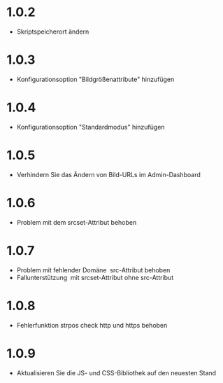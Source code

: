 # 1.0.2
- Skriptspeicherort ändern
# 1.0.3
- Konfigurationsoption "Bildgrößenattribute" hinzufügen
# 1.0.4
- Konfigurationsoption "Standardmodus" hinzufügen
# 1.0.5
- Verhindern Sie das Ändern von Bild-URLs im Admin-Dashboard
# 1.0.6
- Problem mit dem srcset-Attribut behoben
# 1.0.7
- Problem mit fehlender Domäne <img> src-Attribut behoben
- Fallunterstützung <img> mit srcset-Attribut ohne src-Attribut
# 1.0.8
- Fehlerfunktion strpos check http und https behoben
# 1.0.9
- Aktualisieren Sie die JS- und CSS-Bibliothek auf den neuesten Stand